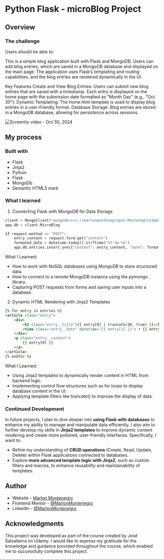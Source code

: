 # Python Flask - microBlog Project

## Overview

### The challenge

Users should be able to:

This is a simple blog application built with Flask and MongoDB. Users can add blog entries, which are saved in a MongoDB database and displayed on the main page. The application uses Flask’s templating and routing capabilities, and the blog entries are rendered dynamically in the UI.

Key Features
Create and View Blog Entries: Users can submit new blog entries that are saved with a timestamp. Each entry is displayed on the home page with the submission date formatted as "Month Day" (e.g., "Oct 30").
Dynamic Templating: The home.html template is used to display blog entries in a user-friendly format.
Database Storage: Blog entries are stored in a MongoDB database, allowing for persistence across sessions.


![Screenity video - Oct 30, 2024](https://github.com/user-attachments/assets/9954b686-09bb-4c27-beee-193f8b3da499)


## My process

### Built with

- Flask
- Jinja2
- Python
- Flask
- MongoDb
- Semantic HTML5 mark

### What I learned

1. Connecting Flask with MongoDB for Data Storage

```python
client = MongoClient("mongodb+srv://marlonmontenegropaz:Montenegro12@datahive.fzhuskp.mongodb.net/")
app.db = client.MicroBlog

if request.method == "POST":
    entry_content = request.form.get("content")
    formated_date = datetime.today().strftime("%Y-%m-%d")
    app.db.entries.insert_one({"content": entry_content, "date": formated_date})
```

What I Learned:

- How to work with NoSQL databases using MongoDB to store structured data.
- How to connect to a remote MongoDB instance using the pymongo library.
- Capturing POST requests from forms and saving user inputs into a database.

2. Dynamic HTML Rendering with Jinja2 Templates
   
```html
{% for entry in entries %}
<article class="entry">
    <div>
        <h2 class="entry__title">{{ entry[0] | truncate(30, true) }}</h2>
        <time class="entry__date" datetime="{{ entry[1] }}"> • {{ entry[2] }}</time>
    </div>
    <p class="entry__content">
        {{ entry[0] }}
    </p>
</article>
{% endfor %}
```

What I Learned:

- Using Jinja2 templates to dynamically render content in HTML from backend logic.
- Implementing control flow structures such as for loops to display database content in the UI.
- Applying template filters like truncate() to improve the display of data.


### Continued Development

In future projects, I plan to dive deeper into **using Flask with databases** to enhance my ability to manage and manipulate data efficiently. I also aim to further develop my skills in **Jinja2 templates** to improve dynamic content rendering and create more polished, user-friendly interfaces. Specifically, I want to:

- Refine my understanding of **CRUD operations** (Create, Read, Update, Delete) within Flask applications connected to databases.
- Explore **more advanced template logic with Jinja2**, such as custom filters and macros, to enhance reusability and maintainability of templates.


## Author

- Website - [Marlon Montenegro](https://marlonmontenegro.github.io/montenegro-portfolio/)
- Frontend Mentor - [@MarlonMontenegro](https://www.frontendmentor.io/profile/MarlonMontenegro)
- LinkedIn - [@MarlonMontenegro](https://www.linkedin.com/in/montenergopaz/)


## Acknowledgments

This project was developed as part of the course created by José Salvatierra on Udemy. 
I would like to express my gratitude for the knowledge and guidance provided throughout the course, which enabled me to successfully complete this project.
